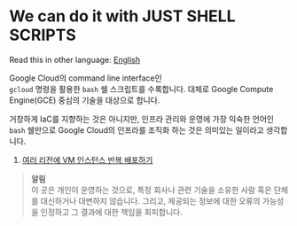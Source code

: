 # We can do it with JUST SHELL SCRIPTS

Read this in other language: [English](README.md)

Google Cloud의 command line interface인  
```gcloud``` 명령을 활용한 ```bash``` 쉘 스크립트를 수록합니다.
대체로 Google Compute Engine(GCE) 중심의 기술을 대상으로 합니다.

거창하게 IaC를 지향하는 것은 아니지만,
인프라 관리와 운영에 가장 익숙한 언어인 ```bash``` 쉘만으로 
Google Cloud의 인프라를 조직화 하는 것은 의미있는 일이라고 생각합니다.

1. [여러 리전에 VM 인스턴스 반복 배포하기](./create-vm-instances-in-multi-regions/)

> **알림**  
이 곳은 개인이 운영하는 것으로, 특정 회사나 관련 기술을 소유한 사람 혹은 단체를
대신하거나 대변하지 않습니다. 그리고, 제공되는 정보에 대한 오류의 가능성을 인정하고 그 결과에 대한 책임을 회피합니다.
